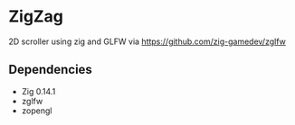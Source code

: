 # ZigZag

2D scroller using zig and GLFW via https://github.com/zig-gamedev/zglfw

## Dependencies

- Zig 0.14.1
- zglfw
- zopengl
